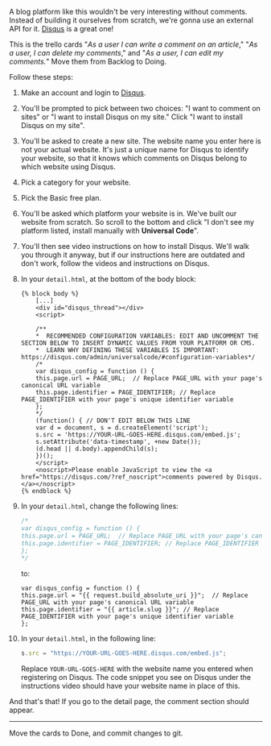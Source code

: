 A blog platform like this wouldn't be very interesting without comments. Instead of building it ourselves from scratch, we're gonna use an external API for it. [Disqus](https://disqus.com) is a great one!

This is the trello cards "_As a user I can write a comment on an article_," "_As a user, I can delete my comments_," and "_As a user, I can edit my comments._" Move them from Backlog to Doing.

Follow these steps:

1. Make an account and login to [Disqus](https://disqus.com).
2. You'll be prompted to pick between two choices: "I want to comment on sites" or "I want to install Disqus on my site." Click "I want to install Disqus on my site".
3. You'll be asked to create a new site. The website name you enter here is not your actual website. It's just a unique name for Disqus to identify your website, so that it knows which comments on Disqus belong to which website using Disqus.
4. Pick a category for your website.
5. Pick the Basic free plan.
6. You'll be asked which platform your website is in. We've built our website from scratch. So scroll to the bottom and click "I don't see my platform listed, install manually with **Universal Code**".
7. You'll then see video instructions on how to install Disqus. We'll walk you through it anyway, but if our instructions here are outdated and don't work, follow the videos and instructions on Disqus.
8. In your `detail.html`, at the bottom of the body block:

   ```django
   {% block body %}
       [...]
       <div id="disqus_thread"></div>
       <script>

       /**
       *  RECOMMENDED CONFIGURATION VARIABLES: EDIT AND UNCOMMENT THE SECTION BELOW TO INSERT DYNAMIC VALUES FROM YOUR PLATFORM OR CMS.
       *  LEARN WHY DEFINING THESE VARIABLES IS IMPORTANT: https://disqus.com/admin/universalcode/#configuration-variables*/
       /*
       var disqus_config = function () {
       this.page.url = PAGE_URL;  // Replace PAGE_URL with your page's canonical URL variable
       this.page.identifier = PAGE_IDENTIFIER; // Replace PAGE_IDENTIFIER with your page's unique identifier variable
       };
       */
       (function() { // DON'T EDIT BELOW THIS LINE
       var d = document, s = d.createElement('script');
       s.src = 'https://YOUR-URL-GOES-HERE.disqus.com/embed.js';
       s.setAttribute('data-timestamp', +new Date());
       (d.head || d.body).appendChild(s);
       })();
       </script>
       <noscript>Please enable JavaScript to view the <a href="https://disqus.com/?ref_noscript">comments powered by Disqus.</a></noscript>
   {% endblock %}

   ```

9. In your `detail.html`, change the following lines:
   ```js
   /*
   var disqus_config = function () {
   this.page.url = PAGE_URL;  // Replace PAGE_URL with your page's canonical URL variable
   this.page.identifier = PAGE_IDENTIFIER; // Replace PAGE_IDENTIFIER with your page's unique identifier variable
   };
   */
   ```
   to:
   ```django
   var disqus_config = function () {
   this.page.url = "{{ request.build_absolute_uri }}";  // Replace PAGE_URL with your page's canonical URL variable
   this.page.identifier = "{{ article.slug }}"; // Replace PAGE_IDENTIFIER with your page's unique identifier variable
   };
   ```
10. In your `detail.html`, in the following line:
    ```js
    s.src = "https://YOUR-URL-GOES-HERE.disqus.com/embed.js";
    ```
    Replace `YOUR-URL-GOES-HERE` with the website name you entered when registering on Disqus. The code snippet you see on Disqus under the instructions video should have your website name in place of this.

And that's that! If you go to the detail page, the comment section should appear.

---

Move the cards to Done, and commit changes to git.
